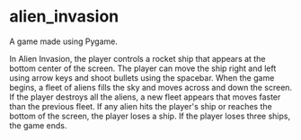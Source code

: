 # alien_invasion
A game made using Pygame.

In Alien Invasion, the player controls a rocket ship that appears at the bottom
center of the screen. The player can move the ship right and left using arrow
keys and shoot bullets using the spacebar. When the game begins, a fleet of
aliens fills the sky and moves across and down the screen. If the player
destroys all the aliens, a new fleet appears that moves faster than the previous
fleet. If any alien hits the player's ship or reaches the bottom of the screen, 
the player loses a ship. If the player loses three ships, the game ends. 